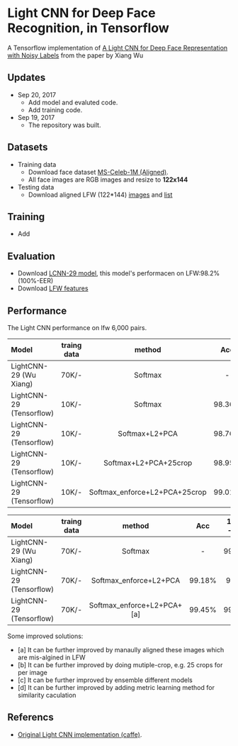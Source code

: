 #  Light CNN for Deep Face Recognition, in Tensorflow
A Tensorflow implementation of [A Light CNN for Deep Face Representation with Noisy Labels](https://arxiv.org/abs/1511.02683) from the paper by Xiang Wu 

## Updates
- Sep 20, 2017
	- Add model and evaluted code.
	- Add training code.
- Sep 19, 2017
	- The repository was built.


## Datasets
- Training data
	- Download face dataset [MS-Celeb-1M (Aligned)](http://www.msceleb.org/download/aligned).
	- All face images are RGB images and resize to **122x144** 
- Testing data
	- Download aligned LFW (122*144) [images](https://1drv.ms/u/s!AleP5K29t5x7ge88rngfpitnvpkZbw) and [list](https://1drv.ms/t/s!AleP5K29t5x7ge9DV6jfHo392ONwCA)

## Training 
- Add

## Evaluation
- Download [LCNN-29 model](https://1drv.ms/f/s!AleP5K29t5x7ge89GqB3Ue_Pe5rN3A), this model's performacen on LFW:98.2% (100%-EER)
- Download [LFW features](https://1drv.ms/u/s!AleP5K29t5x7ge9ElofW_tDzxCq5sw)

## Performance
The Light CNN performance on lfw 6,000 pairs.   

|   Model | traing data	| method | Acc	|100% - EER | TPR@FAR=1%   | TPR@FAR=0.1%| TPR@FAR=0| 
| :------- | :----: | :----: | :----:| :----: | :---: | :---: |:---: | 
| LightCNN-29 (Wu Xiang)| 70K/-	|Softmax|   -	|99.40% | 99.43% | 98.67% | 95.70% |
| LightCNN-29 (Tensorflow)|10K/- |Softmax|98.36%	|98.2% |    97.73%    |    92.26%  |    60.53%  | 
| LightCNN-29 (Tensorflow)|10K/- |Softmax+L2+PCA|98.76%	|98.66% |    98.36%    |    97%  |    79.33%  |
| LightCNN-29 (Tensorflow)|10K/- |Softmax+L2+PCA+25crop|98.95%	|98.8% |    98.76%    |    97.16%  |    83.36%  |
| LightCNN-29 (Tensorflow)|10K/- |Softmax_enforce+L2+PCA+25crop|99.01%	|98.96% |    98.96%    |    95.83%  |    90.23%  |

|   Model | traing data	| method | Acc	|100% - EER | TPR@FAR=1%   | TPR@FAR=0.1%| TPR@FAR=0| 
| :------- | :----: | :----: | :----:| :----: | :---: | :---: |:---: | 
| LightCNN-29 (Wu Xiang)| 70K/-	|Softmax|   -	|99.40% | 99.43% | 98.67% | 95.70% |
| LightCNN-29 (Tensorflow)|70K/- |Softmax_enforce+L2+PCA|99.18%	|98.9% |    98.86%    |    97.9%  |    94.03%  |
| LightCNN-29 (Tensorflow)|70K/- |Softmax_enforce+L2+PCA+[a]|99.45%	|99.43% |    99.63%    |    98.26%  |    92.13%  |

Some improved solutions:
- [a] It can be further improved by manaully aligned these images which are mis-algined in LFW
- [b] It can be further improved by doing mutiple-crop, e.g. 25 crops for per image
- [c] It can be further improved by ensemble different models
- [d] It can be further improved by adding metric learning method for similarity caculation

## Referencs
- [Original Light CNN implementation (caffe)](https://github.com/AlfredXiangWu/face_verification_experiment).
